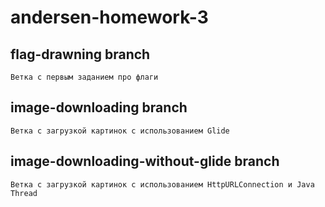 # andersen-homework-3
## flag-drawning branch  
    Ветка с первым заданием про флаги
## image-downloading branch
    Ветка с загрузкой картинок с использованием Glide
## image-downloading-without-glide branch
    Ветка с загрузкой картинок с использованием HttpURLConnection и Java Thread
